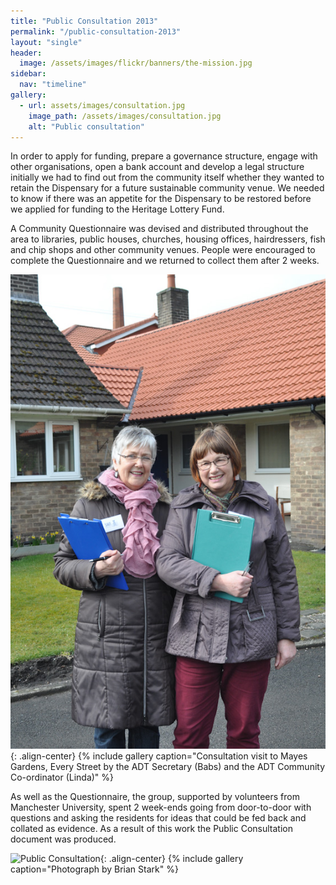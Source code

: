 ```yaml
---
title: "Public Consultation 2013"
permalink: "/public-consultation-2013"
layout: "single"
header:
  image: /assets/images/flickr/banners/the-mission.jpg
sidebar:
  nav: "timeline"
gallery:
  - url: assets/images/consultation.jpg
    image_path: /assets/images/consultation.jpg
    alt: "Public consultation"
---
```


In order to apply for funding, prepare a governance structure, engage with other organisations, open a bank account and develop a legal structure initially we had to find out from the community itself whether they wanted to retain the Dispensary for a future sustainable community venue.  We needed to know if there was an appetite for the Dispensary to be restored before we applied for funding to the Heritage Lottery Fund.

A Community Questionnaire was devised and distributed throughout the area to libraries, public houses, churches, housing offices, hairdressers, fish and chip shops and other community venues.  People were encouraged to complete the Questionnaire and we returned to collect them after 2 weeks.

![Barbara and Linda](assets/images/babs-n-linda.jpg){: .align-center}
{% include gallery caption="Consultation visit to Mayes Gardens, Every Street by the ADT Secretary (Babs) and the ADT Community Co-ordinator (Linda)" %}

As well as the Questionnaire, the group, supported by volunteers from Manchester University, spent 2 week-ends going from door-to-door with questions and asking the residents for ideas that could be fed back and collated as evidence.  As a result of this work the Public Consultation document was produced.

![Public Consultation](assets/images/public-consulation.jpeg){: .align-center}
{% include gallery caption="Photograph by Brian Stark" %}
